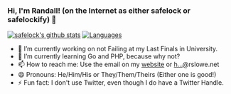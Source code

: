 ### Hi, I'm Randall! (on the Internet as either safelock or safelockify) 👋

<!--
**safelock/safelock** is a ✨ _special_ ✨ repository because its `README.md` (this file) appears on your GitHub profile.

Here are some ideas to get you started:

- 🔭 I’m currently working on ...
- 🌱 I’m currently learning ...
- 👯 I’m looking to collaborate on ...
- 🤔 I’m looking for help with ...
- 💬 Ask me about ...
- 📫 How to reach me: ...
- 😄 Pronouns: ...
- ⚡ Fun fact: ...
-->

[![safelock's github stats](https://github-readme-stats.vercel.app/api?username=safelock&count_private=true&show_icons=true&theme=tokyonight)](https://www.github.com/safelock)
[![Languages](https://github-readme-stats.vercel.app/api/top-langs/?username=safelock&layout=compact&theme=tokyonight)](https://www.github.com/safelock?tab=repositories)

- 🔭 I’m currently working on not Failing at my Last Finals in University.
- 🌱 I’m currently learning Go and PHP, because why not?
- 📫 How to reach me: Use the email on my [website](https://www.randalllowe.com/#contact) or <a href="https://assets.rslowe.net/mailhide/email.html?mailKey=CLv4J1oBxv4GwSmSe1uI" onclick="window.open('https://assets.rslowe.net/mailhide/email.html?mailKey=CLv4J1oBxv4GwSmSe1uI', '', 'toolbar=0,scrollbars=0,location=0,statusbar=0,menubar=0,resizable=0,width=500,height=300'); return false;" title="Click to reveal this e-mail address, bots are annoying.">h...</a>@rslowe.net
- 😄 Pronouns: He/Him/His or They/Them/Theirs (Either one is good!)
- ⚡ Fun fact: I don't use Twitter, even though I do have a Twitter Handle.
